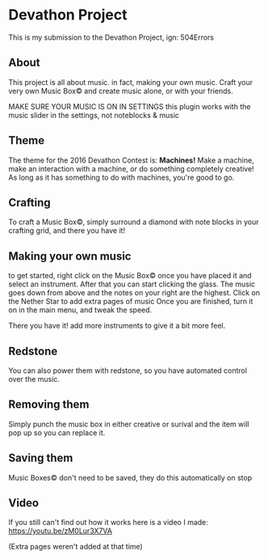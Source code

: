 # Devathon Project
This is my submission to the Devathon Project, ign: 504Errors

## About

This project is all about music. in fact, making your own music. Craft your very own Music Box© and create music alone, or with your friends.

MAKE SURE YOUR MUSIC IS ON IN SETTINGS
this plugin works with the music slider in the settings, not noteblocks & music


## Theme

The theme for the 2016 Devathon Contest is: **Machines!**
Make a machine, make an interaction with a machine, or do something completely creative! As long as it has something to do with machines, you're good to go.

## Crafting

To craft a Music Box©, simply surround a diamond with note blocks in your crafting grid, and there you have it!

## Making your own music

to get started, right click on the Music Box© once you have placed it and select an instrument. After that you can start clicking the glass.
The music goes down from above and the notes on your right are the highest. Click on the Nether Star to add extra pages of music
Once you are finished, turn it on in the main menu, and tweak the speed.

There you have it! add more instruments to give it a bit more feel.

## Redstone

You can also power them with redstone, so you have automated control over the music.

## Removing them

Simply punch the music box in either creative or surival and the item will pop up so you can replace it.

## Saving them

Music Boxes© don't need to be saved, they do this automatically on stop

## Video

If you still can't find out how it works here is a video I made:
https://youtu.be/zM0Lur3X7VA

(Extra pages weren't added at that time)
